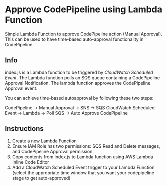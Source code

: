 # Approve CodePipeline using Lambda Function

Simple Lambda Function to approve CodePipeline action (Manual Approval). This can be used to have time-based auto-approval functionality in CodePipeline.

## Info

index.js is a Lambda function to be triggered by *CloudWatch Scheduled Event*. The Lambda function polls an SQS queue containing a CodePipeline Approval Notification. The lambda function approves the CodePipeline Approval event. 

You can achieve time-based autoapproval by following these two steps:

 CodePipeline -> Manual Approval -> SNS -> SQS
 CloudWatch Scheduled Event -> Lambda -> Poll SQS -> Auto Approve CodePipeline

## Instructions

1. Create a new Lambda Function
2. Ensure IAM Role has two permissions: SQS Read and Delete messages, and CodePipeline Approval permission.
3. Copy contents from index.js to Lambda function using AWS Lambda Inline Code Editor
4. Add a CloudWatch Scheduled Event trigger to your Lambda Function (select the appropriate time window that you want your codepipeline stage to get auto-approved)
